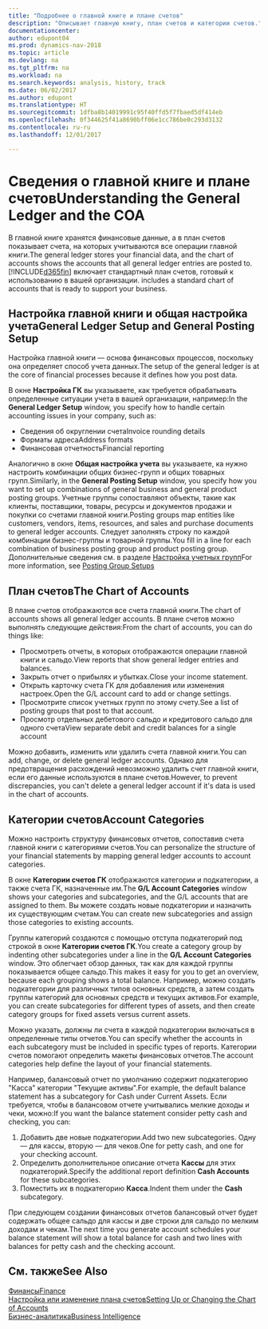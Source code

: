 ```yaml
---
title: "Подробнее о главной книге и плане счетов"
description: "Описывает главную книгу, план счетов и категории счетов."
documentationcenter: 
author: edupont04
ms.prod: dynamics-nav-2018
ms.topic: article
ms.devlang: na
ms.tgt_pltfrm: na
ms.workload: na
ms.search.keywords: analysis, history, track
ms.date: 06/02/2017
ms.author: edupont
ms.translationtype: HT
ms.sourcegitcommit: 1dfba8b14019991c95f40ffd5f7fbaed5df414eb
ms.openlocfilehash: 0f344625f41a8690bff06e1cc786be0c293d3132
ms.contentlocale: ru-ru
ms.lasthandoff: 12/01/2017

---
```

# <a name="understanding-the-general-ledger-and-the-coa"></a><span data-ttu-id="48d9b-103">Сведения о главной книге и плане счетов</span><span class="sxs-lookup"><span data-stu-id="48d9b-103">Understanding the General Ledger and the COA</span></span>
<span data-ttu-id="48d9b-104">В главной книге хранятся финансовые данные, а в план счетов показывает счета, на которых учитываются все операции главной книги.</span><span class="sxs-lookup"><span data-stu-id="48d9b-104">The general ledger stores your financial data, and the chart of accounts shows the accounts that all general ledger entries are posted to.</span></span> [!INCLUDE[d365fin](includes/d365fin_md.md)]<span data-ttu-id="48d9b-105"> включает стандартный план счетов, готовый к использованию в вашей организации.</span><span class="sxs-lookup"><span data-stu-id="48d9b-105"> includes a standard chart of accounts that is ready to support your business.</span></span>

## <a name="general-ledger-setup-and-general-posting-setup"></a><span data-ttu-id="48d9b-106">Настройка главной книги и общая настройка учета</span><span class="sxs-lookup"><span data-stu-id="48d9b-106">General Ledger Setup and General Posting Setup</span></span>
<span data-ttu-id="48d9b-107">Настройка главной книги — основа финансовых процессов, поскольку она определяет способ учета данных.</span><span class="sxs-lookup"><span data-stu-id="48d9b-107">The setup of the general ledger is at the core of financial processes because it defines how you post data.</span></span>  

<span data-ttu-id="48d9b-108">В окне **Настройка ГК** вы указываете, как требуется обрабатывать определенные ситуации учета в вашей организации, например:</span><span class="sxs-lookup"><span data-stu-id="48d9b-108">In the **General Ledger Setup** window, you specify how to handle certain accounting issues in your company, such as:</span></span>  

* <span data-ttu-id="48d9b-109">Сведения об округлении счета</span><span class="sxs-lookup"><span data-stu-id="48d9b-109">Invoice rounding details</span></span>  
* <span data-ttu-id="48d9b-110">Форматы адреса</span><span class="sxs-lookup"><span data-stu-id="48d9b-110">Address formats</span></span>  
* <span data-ttu-id="48d9b-111">Финансовая отчетность</span><span class="sxs-lookup"><span data-stu-id="48d9b-111">Financial reporting</span></span>  

<span data-ttu-id="48d9b-112">Аналогично в окне **Общая настройка учета** вы указываете, ка нужно настроить комбинации общих бизнес-групп и общих товарных групп.</span><span class="sxs-lookup"><span data-stu-id="48d9b-112">Similarly, in the **General Posting Setup** window, you specify how you want to set up combinations of general business and general product posting groups.</span></span> <span data-ttu-id="48d9b-113">Учетные группы сопоставляют объекты, такие как клиенты, поставщики, товары, ресурсы и документов продажи и покупки со счетами главной книги.</span><span class="sxs-lookup"><span data-stu-id="48d9b-113">Posting groups map entities like customers, vendors, items, resources, and sales and purchase documents to general ledger accounts.</span></span> <span data-ttu-id="48d9b-114">Следует заполнять строку по каждой комбинации бизнес-группы и товарной группы.</span><span class="sxs-lookup"><span data-stu-id="48d9b-114">You fill in a line for each combination of business posting group and product posting group.</span></span> <span data-ttu-id="48d9b-115">Дополнительные сведения см. в разделе [Настройка учетных групп](finance-posting-groups.md)</span><span class="sxs-lookup"><span data-stu-id="48d9b-115">For more information, see [Posting Group Setups](finance-posting-groups.md)</span></span>  

## <a name="the-chart-of-accounts"></a><span data-ttu-id="48d9b-116">План счетов</span><span class="sxs-lookup"><span data-stu-id="48d9b-116">The Chart of Accounts</span></span>
<span data-ttu-id="48d9b-117">В плане счетов отображаются все счета главной книги.</span><span class="sxs-lookup"><span data-stu-id="48d9b-117">The chart of accounts shows all general ledger accounts.</span></span> <span data-ttu-id="48d9b-118">В плане счетов можно выполнять следующие действия:</span><span class="sxs-lookup"><span data-stu-id="48d9b-118">From the chart of accounts, you can do things like:</span></span>  

* <span data-ttu-id="48d9b-119">Просмотреть отчеты, в которых отображаются операции главной книги и сальдо.</span><span class="sxs-lookup"><span data-stu-id="48d9b-119">View reports that show general ledger entries and balances.</span></span>  
* <span data-ttu-id="48d9b-120">Закрыть отчет о прибылях и убытках.</span><span class="sxs-lookup"><span data-stu-id="48d9b-120">Close your income statement.</span></span>  
* <span data-ttu-id="48d9b-121">Открыть карточку счета ГК для добавления или изменения настроек.</span><span class="sxs-lookup"><span data-stu-id="48d9b-121">Open the G/L account card to add or change settings.</span></span>  
* <span data-ttu-id="48d9b-122">Просмотрите список учетных групп по этому счету.</span><span class="sxs-lookup"><span data-stu-id="48d9b-122">See a list of posting groups that post to that account.</span></span>
* <span data-ttu-id="48d9b-123">Просмотр отдельных дебетового сальдо и кредитового сальдо для одного счета</span><span class="sxs-lookup"><span data-stu-id="48d9b-123">View separate debit and credit balances for a single account</span></span>  

<span data-ttu-id="48d9b-124">Можно добавить, изменить или удалить счета главной книги.</span><span class="sxs-lookup"><span data-stu-id="48d9b-124">You can add, change, or delete general ledger accounts.</span></span> <span data-ttu-id="48d9b-125">Однако для предотвращения расхождений невозможно удалить счет главной книги, если его данные используются в плане счетов.</span><span class="sxs-lookup"><span data-stu-id="48d9b-125">However, to prevent discrepancies, you can't delete a general ledger account if it's data is used in the chart of accounts.</span></span>  

## <a name="account-categories"></a><span data-ttu-id="48d9b-126">Категории счетов</span><span class="sxs-lookup"><span data-stu-id="48d9b-126">Account Categories</span></span>
<span data-ttu-id="48d9b-127">Можно настроить структуру финансовых отчетов, сопоставив счета главной книги с категориями счетов.</span><span class="sxs-lookup"><span data-stu-id="48d9b-127">You can personalize the structure of your financial statements by mapping general ledger accounts to account categories.</span></span>  

<span data-ttu-id="48d9b-128">В окне **Категории счетов ГК** отображаются категории и подкатегории, а также счета ГК, назначенные им.</span><span class="sxs-lookup"><span data-stu-id="48d9b-128">The **G/L Account Categories** window shows your categories and subcategories, and the G/L accounts that are assigned to them.</span></span> <span data-ttu-id="48d9b-129">Вы можете создать новые подкатегории и назначить их существующим счетам.</span><span class="sxs-lookup"><span data-stu-id="48d9b-129">You can create new subcategories and assign those categories to existing accounts.</span></span>  

<span data-ttu-id="48d9b-130">Группы категорий создаются с помощью отступа подкатегорий под строкой в окне **Категории счетов ГК**.</span><span class="sxs-lookup"><span data-stu-id="48d9b-130">You create a category group by indenting other subcategories under a line in the **G/L Account Categories** window.</span></span> <span data-ttu-id="48d9b-131">Это облегчает обзор данных, так как для каждой группы показывается общее сальдо.</span><span class="sxs-lookup"><span data-stu-id="48d9b-131">This makes it easy for you to get an overview, because each grouping shows a total balance.</span></span> <span data-ttu-id="48d9b-132">Например, можно создать подкатегории для различных типов основных средств, а затем создать группы категорий для основных средств и текущих активов.</span><span class="sxs-lookup"><span data-stu-id="48d9b-132">For example, you can create subcategories for different types of assets, and then create category groups for fixed assets versus current assets.</span></span>  

<span data-ttu-id="48d9b-133">Можно указать, должны ли счета в каждой подкатегории включаться в определенные типы отчетов.</span><span class="sxs-lookup"><span data-stu-id="48d9b-133">You can specify whether the accounts in each subcategory must be included in specific types of reports.</span></span> <span data-ttu-id="48d9b-134">Категории счетов помогают определить макеты финансовых отчетов.</span><span class="sxs-lookup"><span data-stu-id="48d9b-134">The account categories help define the layout of your financial statements.</span></span>  

<span data-ttu-id="48d9b-135">Например, балансовый отчет по умолчанию содержит подкатегорию "Касса" категории "Текущие активы".</span><span class="sxs-lookup"><span data-stu-id="48d9b-135">For example, the default balance statement has a subcategory for Cash under Current Assets.</span></span> <span data-ttu-id="48d9b-136">Если требуется, чтобы в балансовом отчете учитывались мелкие доходы и чеки, можно:</span><span class="sxs-lookup"><span data-stu-id="48d9b-136">If you want the balance statement consider petty cash and checking, you can:</span></span>  

1. <span data-ttu-id="48d9b-137">Добавить две новые подкатегории.</span><span class="sxs-lookup"><span data-stu-id="48d9b-137">Add two new subcategories.</span></span> <span data-ttu-id="48d9b-138">Одну — для кассы, вторую — для чеков.</span><span class="sxs-lookup"><span data-stu-id="48d9b-138">One for petty cash, and one for your checking account.</span></span>  
2. <span data-ttu-id="48d9b-139">Определить дополнительное описание отчета **Кассы** для этих подкатегорий.</span><span class="sxs-lookup"><span data-stu-id="48d9b-139">Specify the additional report definition **Cash Accounts** for these subcategories.</span></span>  
3. <span data-ttu-id="48d9b-140">Поместить их в подкатегорию **Касса**.</span><span class="sxs-lookup"><span data-stu-id="48d9b-140">Indent them under the **Cash** subcategory.</span></span>  

<span data-ttu-id="48d9b-141">При следующем создании финансовых отчетов балансовый отчет будет содержать общее сальдо для кассы и две строки для сальдо по мелким доходам и чекам.</span><span class="sxs-lookup"><span data-stu-id="48d9b-141">The next time you generate account schedules your balance statement will show a total balance for cash and two lines with balances for petty cash and the checking account.</span></span>  

## <a name="see-also"></a><span data-ttu-id="48d9b-142">См. также</span><span class="sxs-lookup"><span data-stu-id="48d9b-142">See Also</span></span>
[<span data-ttu-id="48d9b-143">Финансы</span><span class="sxs-lookup"><span data-stu-id="48d9b-143">Finance</span></span>](finance.md)  
[<span data-ttu-id="48d9b-144">Настройка или изменение плана счетов</span><span class="sxs-lookup"><span data-stu-id="48d9b-144">Setting Up or Changing the Chart of Accounts</span></span>](finance-setup-chart-accounts.md)  
[<span data-ttu-id="48d9b-145">Бизнес-аналитика</span><span class="sxs-lookup"><span data-stu-id="48d9b-145">Business Intelligence</span></span>](bi.md)  

